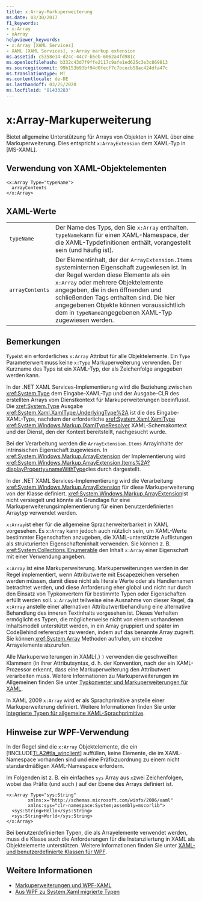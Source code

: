 ```yaml
---
title: x:Array-Markuperweiterung
ms.date: 03/30/2017
f1_keywords:
- x:Array
- xArray
helpviewer_keywords:
- x:Array [XAML Services]
- XAML [XAML Services], x:Array markup extension
ms.assetid: c5358e14-d24c-44c7-b5eb-6062a4fd981c
ms.openlocfilehash: b332c43d7f9ffe2117c9afe1ed625c3e3c869813
ms.sourcegitcommit: 99b153b93bf94d0fecf7c7bcecb58ac424dfa47c
ms.translationtype: MT
ms.contentlocale: de-DE
ms.lasthandoff: 03/25/2020
ms.locfileid: "81433283"
---
```

# <a name="xarray-markup-extension"></a>x:Array-Markuperweiterung

Bietet allgemeine Unterstützung für Arrays von Objekten in XAML über eine Markuperweiterung. Dies entspricht `x:ArrayExtension` dem XAML-Typ in [MS-XAML].

## <a name="xaml-object-element-usage"></a>Verwendung von XAML-Objektelementen

```xaml
<x:Array Type="typeName">
  arrayContents
</x:Array>
```

## <a name="xaml-values"></a>XAML-Werte

|||
|-|-|
|`typeName`|Der Name des Typs, den Sie `x:Array` enthalten. `typeName`kann für einen XAML-Namespace, der die XAML-Typdefinitionen enthält, vorangestellt sein (und häufig ist).|
|`arrayContents`|Der Elementinhalt, der der `ArrayExtension.Items` systeminternen Eigenschaft zugewiesen ist. In der Regel werden diese Elemente als ein `x:Array` oder mehrere Objektelemente angegeben, die in den öffnenden und schließenden Tags enthalten sind. Die hier angegebenen Objekte können voraussichtlich dem in `typeName`angegebenen XAML-Typ zugewiesen werden.|

## <a name="remarks"></a>Bemerkungen

`Type`ist ein erforderliches `x:Array` Attribut für alle Objektelemente. Ein `Type` Parameterwert muss keine `x:Type` Markuperweiterung verwenden. Der Kurzname des Typs ist ein XAML-Typ, der als Zeichenfolge angegeben werden kann.

In der .NET XAML Services-Implementierung wird die Beziehung zwischen <xref:System.Type> dem Eingabe-XAML-Typ und der Ausgabe-CLR des erstellten Arrays vom Dienstkontext für Markuperweiterungen beeinflusst. Die <xref:System.Type> Ausgabe <xref:System.Xaml.XamlType.UnderlyingType%2A> ist die des Eingabe-XAML-Typs, nachdem der erforderliche <xref:System.Xaml.XamlType> <xref:System.Windows.Markup.IXamlTypeResolver> XAML-Schemakontext und der Dienst, den der Kontext bereitstellt, nachgesucht wurde.

Bei der Verarbeitung werden die `ArrayExtension.Items` Arrayinhalte der intrinsischen Eigenschaft zugewiesen. In <xref:System.Windows.Markup.ArrayExtension> der Implementierung wird <xref:System.Windows.Markup.ArrayExtension.Items%2A?displayProperty=nameWithType>dies durch dargestellt.

In der .NET XAML Services-Implementierung wird die Verarbeitung <xref:System.Windows.Markup.ArrayExtension> für diese Markuperweiterung von der Klasse definiert. <xref:System.Windows.Markup.ArrayExtension>ist nicht versiegelt und könnte als Grundlage für eine Markuperweiterungsimplementierung für einen benutzerdefinierten Arraytyp verwendet werden.

`x:Array`ist eher für die allgemeine Spracherweiterbarkeit in XAML vorgesehen. Es `x:Array` kann jedoch auch nützlich sein, um XAML-Werte bestimmter Eigenschaften anzugeben, die XAML-unterstützte Auflistungen als strukturierten Eigenschafteninhalt verwenden. Sie können z. B. <xref:System.Collections.IEnumerable> den Inhalt `x:Array` einer Eigenschaft mit einer Verwendung angeben.

`x:Array` ist eine Markuperweiterung. Markuperweiterungen werden in der Regel implementiert, wenn Attributwerte mit Escapezeichen versehen werden müssen, damit diese nicht als literale Werte oder als Handlernamen betrachtet werden, und diese Anforderung eher global und nicht nur durch den Einsatz von Typkonvertern für bestimmte Typen oder Eigenschaften erfüllt werden soll. `x:Array`ist teilweise eine Ausnahme von dieser Regel, da `x:Array` anstelle einer alternativen Attributwertbehandlung eine alternative Behandlung des inneren Textinhalts vorgesehen ist. Dieses Verhalten ermöglicht es Typen, die möglicherweise nicht von einem vorhandenen Inhaltsmodell unterstützt werden, in ein Array gruppiert und später im CodeBehind referenziert zu werden, indem auf das benannte Array zugreift. Sie können <xref:System.Array> Methoden aufrufen, um einzelne Arrayelemente abzurufen.

Alle Markuperweiterungen in XAML{,} `)` verwenden die geschweiften Klammern (in ihrer Attributsyntax, d. h. der Konvention, nach der ein XAML-Prozessor erkennt, dass eine Markuperweiterung den Attributwert verarbeiten muss. Weitere Informationen zu Markuperweiterungen im Allgemeinen finden Sie unter [Typkonverter und Markuperweiterungen für XAML](type-converters-and-markup-extensions.md).

In XAML 2009 `x:Array` wird er als Sprachprimitive anstelle einer Markuperweiterung definiert. Weitere Informationen finden Sie unter [Integrierte Typen für allgemeine XAML-Sprachprimitive](types-for-primitives.md).

## <a name="wpf-usage-notes"></a>Hinweise zur WPF-Verwendung

In der Regel sind die `x:Array` Objektelemente, die ein [!INCLUDE[TLA2#tla_winclient](../../../includes/tla2sharptla-winclient-md.md)] auffüllen, keine Elemente, die im XAML-Namespace vorhanden sind und eine Präfixzuordnung zu einem nicht standardmäßigen XAML-Namespace erfordern.

Im Folgenden ist z. B. ein einfaches `sys` Array aus `x`zwei Zeichenfolgen, wobei das Präfix (und auch ) auf der Ebene des Arrays definiert ist.

```xaml
<x:Array Type="sys:String"
        xmlns:x="http://schemas.microsoft.com/winfx/2006/xaml"
        xmlns:sys="clr-namespace:System;assembly=mscorlib">
  <sys:String>Hello</sys:String>
  <sys:String>World</sys:String>
</x:Array>
```

Bei benutzerdefinierten Typen, die als Arrayelemente verwendet werden, muss die Klasse auch die Anforderungen für die Instanziiertung in XAML als Objektelemente unterstützen. Weitere Informationen finden Sie unter [XAML- und benutzerdefinierte Klassen für WPF](../../framework/wpf/advanced/xaml-and-custom-classes-for-wpf.md).

## <a name="see-also"></a>Weitere Informationen

- [Markuperweiterungen und WPF-XAML](../../framework/wpf/advanced/markup-extensions-and-wpf-xaml.md)
- [Aus WPF zu System.Xaml migrierte Typen](../../framework/wpf/advanced/types-migrated-from-wpf-to-system.md)
